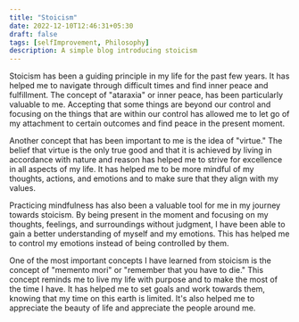 ```yaml
---
title: "Stoicism"
date: 2022-12-10T12:46:31+05:30
draft: false
tags: [selfImprovement, Philosophy]
description: A simple blog introducing stoicism
---
```

Stoicism has been a guiding principle in my life for the past few years. It has helped me to navigate through difficult times and find inner peace and fulfillment. The concept of "ataraxia" or inner peace, has been particularly valuable to me. Accepting that some things are beyond our control and focusing on the things that are within our control has allowed me to let go of my attachment to certain outcomes and find peace in the present moment.

Another concept that has been important to me is the idea of "virtue." The belief that virtue is the only true good and that it is achieved by living in accordance with nature and reason has helped me to strive for excellence in all aspects of my life. It has helped me to be more mindful of my thoughts, actions, and emotions and to make sure that they align with my values.

Practicing mindfulness has also been a valuable tool for me in my journey towards stoicism. By being present in the moment and focusing on my thoughts, feelings, and surroundings without judgment, I have been able to gain a better understanding of myself and my emotions. This has helped me to control my emotions instead of being controlled by them.

One of the most important concepts I have learned from stoicism is the concept of "memento mori" or "remember that you have to die." This concept reminds me to live my life with purpose and to make the most of the time I have. It has helped me to set goals and work towards them, knowing that my time on this earth is limited. It's also helped me to appreciate the beauty of life and appreciate the people around me.

